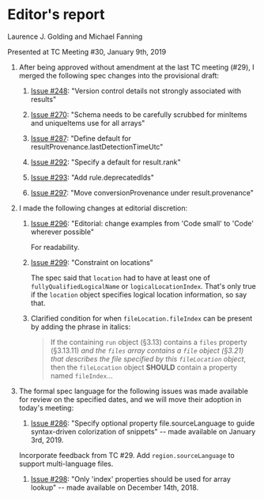 # Editor's report

Laurence J. Golding and Michael Fanning

Presented at TC Meeting #30, January 9th, 2019

1. After being approved without amendment at the last TC meeting (#29), I merged the following spec changes into the provisional draft:

    1. [Issue #248](https://github.com/oasis-tcs/sarif-spec/issues/248): "Version control details not strongly associated with results"

    1. [Issue #270](https://github.com/oasis-tcs/sarif-spec/issues/270): "Schema needs to be carefully scrubbed for minItems and uniqueItems use for all arrays"

    1. [Issue #287](https://github.com/oasis-tcs/sarif-spec/issues/287): "Define default for resultProvenance.lastDetectionTimeUtc"

    1. [Issue #292](https://github.com/oasis-tcs/sarif-spec/issues/292): "Specify a default for result.rank"

    1. [Issue #293](https://github.com/oasis-tcs/sarif-spec/issues/293): "Add rule.deprecatedIds"

    1. [Issue #297](https://github.com/oasis-tcs/sarif-spec/issues/297): "Move conversionProvenance under result.provenance"

1. I made the following changes at editorial discretion:

    1. [Issue #296](https://github.com/oasis-tcs/sarif-spec/issues/296): "Editorial: change examples from 'Code small' to 'Code' wherever possible"

        For readability.

    1. [Issue #299](https://github.com/oasis-tcs/sarif-spec/issues/299): "Constraint on locations"

        The spec said that `location` had to have at least one of `fullyQualifiedLogicalName` or `logicalLocationIndex`.
        That's only true if the `location` object specifies logical location information, so say that.

    1. Clarified condition for when `fileLocation.fileIndex` can be present by adding the phrase in italics:

        > If the containing `run` object (§3.13) contains a `files` property (§3.13.11) _and the `files` array contains a `file` object (§3.21) that describes the file specified by this `fileLocation` object_, then the `fileLocation` object **SHOULD** contain a property named `fileIndex`...

1. The formal spec language for the following issues was made available for review on the specified dates, and we will move their adoption in today's meeting:

    1. [Issue #286](https://github.com/oasis-tcs/sarif-spec/issues/286): "Specify optional property file.sourceLanguage to guide syntax-driven colorization of snippets" -- made available on January 3rd, 2019.

    Incorporate feedback from TC #29. Add `region.sourceLanguage` to support multi-language files.

    1. [Issue #298](https://github.com/oasis-tcs/sarif-spec/issues/298): "Only 'index' properties should be used for array lookup" -- made available on December 14th, 2018.